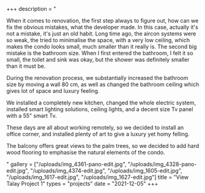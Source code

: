 +++
description = "<p>When it comes to renovation, the first step always to figure out, how can we fix the obvious mistakes, what the developer made. In this case, actually it's not a mistake, it's just an old habit. Long time ago, the aircon systems were so weak, the tried to minimalise the space, with a very low ceiling, which makes the condo looks small, much smaller than it really is. The second big mistake is the bathroom size. When I first entered the bathroom, I felt it so small, the toilet and sink was okay, but the shower was definitely smaller than it must be. </p><p>During the renovation process, we substantially increased the bathroom size by moving a wall 80 cm, as well as changed the bathroom ceiling which gives lot of space and luxury feeling. </p><p>We installed a completely new kitchen, changed the whole electric system, installed smart lighting solutions, ceiling lights, and a decent size Tv panel with a 55\" smart Tv.</p><p>These days are all about working remotely, so we decided to install an office corner, and installed plenty of art to give a luxury yet homy felling.</p><p>The balcony offers great views to the palm trees, so we decided to add hard wood flooring to emphasise the natural elements of the condo.</p>"
gallery = ["/uploads/img_4361-pano-edit.jpg", "/uploads/img_4328-pano-edit.jpg", "/uploads/img_4374-edit.jpg", "/uploads/img_1605-edit.jpg", "/uploads/img_1617-edit.jpg", "/uploads/img_1627-edit.jpg"]
title = "View Talay Project 1"
types = "projects"
date = "2021-12-05"
+++
